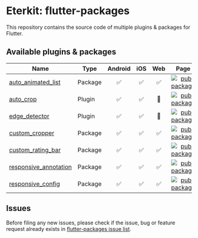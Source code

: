 # Eterkit: flutter-packages

This repository contains the source code of multiple plugins & packages for Flutter.

## Available plugins & packages

| Name | Type | Android | iOS | Web |    Page    |  
|--------|-------------|:-------:|:---:|:---:|:---------:|
| [auto_animated_list](./auto_animated_list) | Package | :white_check_mark: | :white_check_mark: | :white_check_mark: |  [![pub package](https://img.shields.io/pub/v/auto_animated_list.svg)](https://pub.dartlang.org/packages/auto_animated_list) |
| [auto_crop](./auto_crop) | Plugin | :white_check_mark: | :white_check_mark: | :black_square_button: |  [![pub package](https://img.shields.io/pub/v/auto_crop.svg)](https://pub.dartlang.org/packages/auto_crop) |
| [edge_detector](./edge_detector) | Plugin | :white_check_mark: | :white_check_mark: | :black_square_button: |  [![pub package](https://img.shields.io/pub/v/edge_detector.svg)](https://pub.dartlang.org/packages/edge_detector) |
| [custom_cropper](./custom_cropper) | Package | :white_check_mark: | :white_check_mark: | :white_check_mark: |  [![pub package](https://img.shields.io/pub/v/custom_cropper.svg)](https://pub.dartlang.org/packages/custom_cropper) |
| [custom_rating_bar](./custom_rating_bar) | Package | :white_check_mark: | :white_check_mark: | :white_check_mark: |  [![pub package](https://img.shields.io/pub/v/custom_rating_bar.svg)](https://pub.dartlang.org/packages/custom_rating_bar) |
| [responsive_annotation](./responsive_annotation) | Package | :white_check_mark: | :white_check_mark: | :white_check_mark: |  [![pub package](https://img.shields.io/pub/v/responsive_annotation.svg)](https://pub.dartlang.org/packages/responsive_annotation) |
| [responsive_config](./responsive_config) | Package | :white_check_mark: | :white_check_mark: | :white_check_mark: |  [![pub package](https://img.shields.io/pub/v/responsive_config.svg)](https://pub.dartlang.org/packages/responsive_config) |


## Issues

Before filing any new issues, please check if the issue, bug or feature request already exists in [flutter-packages issue list](https://github.com/eterkit/flutter-packages/issues).
